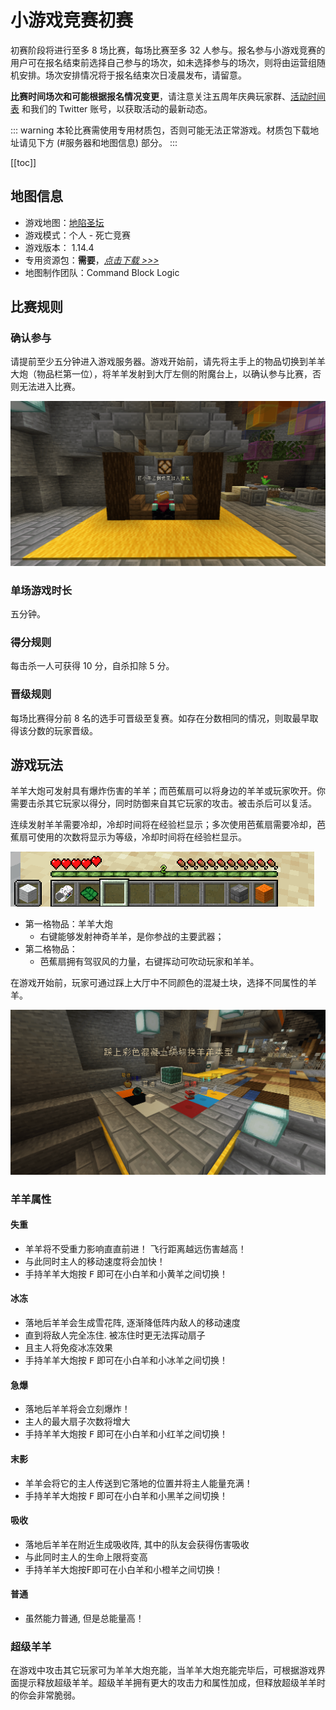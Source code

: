 # 小游戏竞赛初赛

初赛阶段将进行至多 8 场比赛，每场比赛至多 32 人参与。报名参与小游戏竞赛的用户可在报名结束前选择自己参与的场次，如未选择参与的场次，则将由运营组随机安排。场次安排情况将于报名结束次日凌晨发布，请留意。

**比赛时间场次和可能根据报名情况变更**，请注意关注五周年庆典玩家群、[活动时间表](/5thAnniv/schedule.html) 和我们的 Twitter 账号，以获取活动的最新动态。

::: warning
本轮比赛需使用专用材质包，否则可能无法正常游戏。材质包下载地址请见下方 (#服务器和地图信息) 部分。
:::

[[toc]]

## 地图信息

- 游戏地图：[地陷圣坛](https://www.mcbbs.net/thread-908503-1-1.html)
- 游戏模式：个人 - 死亡竞赛
- 游戏版本： 1.14.4
- 专用资源包：**需要**，[_点击下载 >>>_](https://littleskin-resource.littleservice.cn/5thAnniv/sheepooia.zip)
- 地图制作团队：Command Block Logic

## 比赛规则

### 确认参与

请提前至少五分钟进入游戏服务器。游戏开始前，请先将主手上的物品切换到羊羊大炮（物品栏第一位），将羊羊发射到大厅左侧的附魔台上，以确认参与比赛，否则无法进入比赛。

![Join](assets/preliminary/join.png)

### 单场游戏时长

五分钟。

### 得分规则

每击杀一人可获得 10 分，自杀扣除 5 分。

### 晋级规则

每场比赛得分前 8 名的选手可晋级至复赛。如存在分数相同的情况，则取最早取得该分数的玩家晋级。

## 游戏玩法

羊羊大炮可发射具有爆炸伤害的羊羊；而芭蕉扇可以将身边的羊羊或玩家吹开。你需要击杀其它玩家以得分，同时防御来自其它玩家的攻击。被击杀后可以复活。

连续发射羊羊需要冷却，冷却时间将在经验栏显示；多次使用芭蕉扇需要冷却，芭蕉扇可使用的次数将显示为等级，冷却时间将在经验栏显示。

![ShortCut Bar](assets/preliminary/bar.png)

- 第一格物品：羊羊大炮
  - 右键能够发射神奇羊羊，是你参战的主要武器；  
- 第二格物品：
  - 芭蕉扇拥有驾驭风的力量，右键挥动可吹动玩家和羊羊。

在游戏开始前，玩家可通过踩上大厅中不同颜色的混凝土块，选择不同属性的羊羊。

![Select](assets/preliminary/select.png)

### 羊羊属性

#### 失重

- 羊羊将不受重力影响直直前进！ 飞行距离越远伤害越高！
- 与此同时主人的移动速度将会加快！
- 手持羊羊大炮按 <kbd>F</kbd> 即可在小白羊和小黄羊之间切换！

#### 冰冻

 - 落地后羊羊会生成雪花阵, 逐渐降低阵内敌人的移动速度
 - 直到将敌人完全冻住. 被冻住时更无法挥动扇子
 - 且主人将免疫冰冻效果
 - 手持羊羊大炮按 <kbd>F</kbd> 即可在小白羊和小冰羊之间切换！

#### 急爆

 - 落地后羊羊将会立刻爆炸！
 - 主人的最大扇子次数将增大
 - 手持羊羊大炮按 <kbd>F</kbd> 即可在小白羊和小红羊之间切换！

#### 末影

 - 羊羊会将它的主人传送到它落地的位置并将主人能量充满！
 - 手持羊羊大炮按 <kbd>F</kbd> 即可在小白羊和小黑羊之间切换！

#### 吸收

 - 落地后羊羊在附近生成吸收阵, 其中的队友会获得伤害吸收
 - 与此同时主人的生命上限将变高
 - 手持羊羊大炮按F即可在小白羊和小橙羊之间切换！

#### 普通

 - 虽然能力普通, 但是总能量高！

### 超级羊羊

在游戏中攻击其它玩家可为羊羊大炮充能，当羊羊大炮充能完毕后，可根据游戏界面提示释放超级羊羊。超级羊羊拥有更大的攻击力和属性加成，但释放超级羊羊时的你会非常脆弱。
